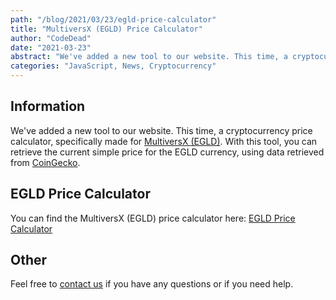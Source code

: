```yaml
---
path: "/blog/2021/03/23/egld-price-calculator"
title: "MultiversX (EGLD) Price Calculator"
author: "CodeDead"
date: "2021-03-23"
abstract: "We've added a new tool to our website. This time, a cryptocurrency price calculator, specifically made for MultiversX (EGLD)..."
categories: "JavaScript, News, Cryptocurrency"
---
```

## Information

We've added a new tool to our website. This time, a cryptocurrency price calculator, specifically made for [MultiversX (EGLD)](https://multiversx.com).
With this tool, you can retrieve the current simple price for the EGLD currency, using data retrieved from [CoinGecko](https://coingecko.com).

## EGLD Price Calculator

You can find the MultiversX (EGLD) price calculator here:
[EGLD Price Calculator](/software/egld-price-calculator)

## Other

Feel free to [contact us](/contact) if you have any questions or if you need help.

